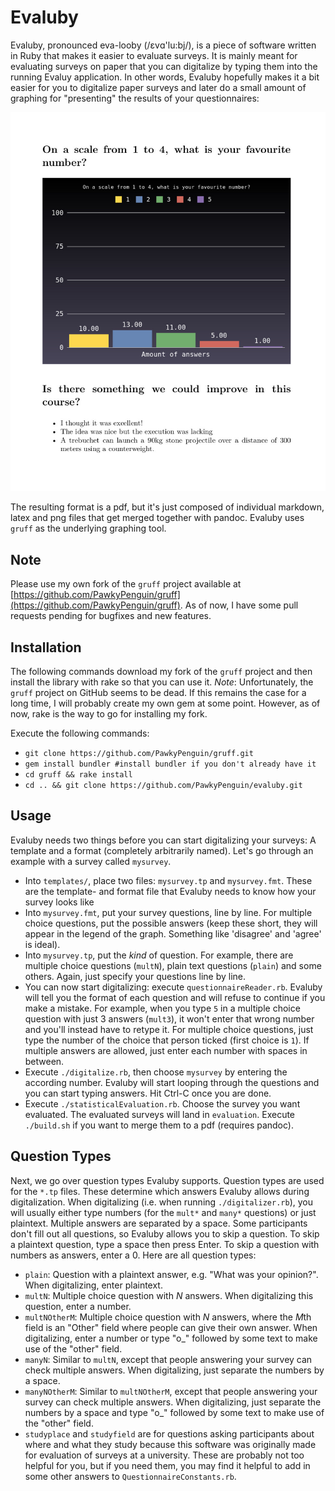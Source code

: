 # Evaluby

Evaluby, pronounced eva-looby (/ɛvɑ'lu:bj/), is a piece of software written in Ruby that makes it easier to evaluate surveys. It is mainly meant for evaluating surveys on paper that you can digitalize by typing them into the running Evaluy application. In other words, Evaluby hopefully makes it a bit easier for you to digitalize paper surveys and later do a small amount of graphing for "presenting" the results of your questionnaires:

![evaluby.jpg](evaluby.jpg)

The resulting format is a pdf, but it's just composed of individual markdown, latex and png files that get merged together with pandoc.
Evaluby uses `gruff` as the underlying graphing tool.

## Note

Please use my own fork of the `gruff` project available at [https://github.com/PawkyPenguin/gruff](https://github.com/PawkyPenguin/gruff). As of now, I have some pull requests pending for bugfixes and new features.

## Installation

The following commands download my fork of the `gruff` project and then install the library with rake so that you can use it. 
*Note*: Unfortunately, the `gruff` project on GitHub seems to be dead. If this remains the case for a long time, I will probably create my own gem at some point. However, as of now, rake is the way to go for installing my fork.

Execute the following commands:

- `git clone https://github.com/PawkyPenguin/gruff.git`
- `gem install bundler #install bundler if you don't already have it`
- `cd gruff && rake install`
- `cd .. && git clone https://github.com/PawkyPenguin/evaluby.git`

## Usage
Evaluby needs two things before you can start digitalizing your surveys: A template and a format (completely arbitrarily named). Let's go through an example with a survey called `mysurvey`.
- Into `templates/`, place two files: `mysurvey.tp` and `mysurvey.fmt`. These are the template- and format file that Evaluby needs to know how your survey looks like
- Into `mysurvey.fmt`, put your survey questions, line by line. For multiple choice questions, put the possible answers (keep these short, they will appear in the legend of the graph. Something like 'disagree' and 'agree' is ideal).
- Into `mysurvey.tp`, put the *kind* of question. For example, there are multiple choice questions (`multN`), plain text questions (`plain`) and some others. Again, just specify your questions line by line.
- You can now start digitalizing: execute `questionnaireReader.rb`. Evaluby will tell you the format of each question and will refuse to continue if you make a mistake. For example, when you type `5` in a multiple choice question with just 3 answers (`mult3`), it won't enter that wrong number and you'll instead have to retype it. For multiple choice questions, just type the number of the choice that person ticked (first choice is `1`). If multiple answers are allowed, just enter each number with spaces in between.
- Execute `./digitalize.rb`, then choose `mysurvey` by entering the according number. Evaluby will start looping through the questions and you can start typing answers. Hit Ctrl-C once you are done.
- Execute `./statisticalEvaluation.rb`. Choose the survey you want evaluated. The evaluated surveys will land in `evaluation`. Execute `./build.sh` if you want to merge them to a pdf (requires pandoc).

## Question Types
Next, we go over question types Evaluby supports. Question types are used for the `*.tp` files. These determine which answers Evaluby allows during digitalization. When digitalizing (i.e. when running `./digitalizer.rb`), you will usually either type numbers (for the `mult*` and `many*` questions) or just plaintext. Multiple answers are separated by a space. Some participants don't fill out all questions, so Evaluby allows you to skip a question. To skip a plaintext question, type a space then press Enter. To skip a question with numbers as answers, enter a 0.
Here are all question types:
- `plain`: Question with a plaintext answer, e.g. "What was your opinion?". When digitalizing, enter plaintext.
- `multN`: Multiple choice question with *N* answers. When digitalizing this question, enter a number.
- `multNOtherM`: Multiple choice question with *N* answers, where the *M*th field is an "Other" field where people can give their own answer. When digitalizing, enter a number or type "o\_" followed by some text to make use of the "other" field.
- `manyN`: Similar to `multN`, except that people answering your survey can check multiple answers. When digitalizing, just separate the numbers by a space.
- `manyNOtherM`: Similar to `multNOtherM`, except that people answering your survey can check multiple answers. When digitalizing, just separate the numbers by a space and type "o\_" followed by some text to make use of the "other" field.
- `studyplace` and `studyfield` are for questions asking participants about where and what they study because this software was originally made for evaluation of surveys at a university. These are probably not too helpful for you, but if you need them, you may find it helpful to add in some other answers to `QuestionnaireConstants.rb`.
